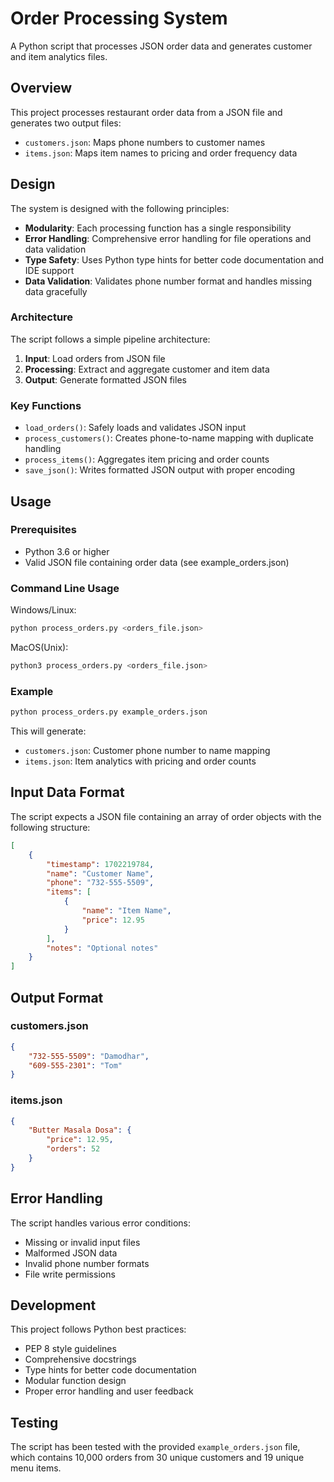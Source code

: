 # Order Processing System

A Python script that processes JSON order data and generates customer and item analytics files.

## Overview

This project processes restaurant order data from a JSON file and generates two output files:

- `customers.json`: Maps phone numbers to customer names
- `items.json`: Maps item names to pricing and order frequency data

## Design

The system is designed with the following principles:

- **Modularity**: Each processing function has a single responsibility
- **Error Handling**: Comprehensive error handling for file operations and data validation
- **Type Safety**: Uses Python type hints for better code documentation and IDE support
- **Data Validation**: Validates phone number format and handles missing data gracefully

### Architecture

The script follows a simple pipeline architecture:

1. **Input**: Load orders from JSON file
2. **Processing**: Extract and aggregate customer and item data
3. **Output**: Generate formatted JSON files

### Key Functions

- `load_orders()`: Safely loads and validates JSON input
- `process_customers()`: Creates phone-to-name mapping with duplicate handling
- `process_items()`: Aggregates item pricing and order counts
- `save_json()`: Writes formatted JSON output with proper encoding

## Usage

### Prerequisites

- Python 3.6 or higher
- Valid JSON file containing order data (see example_orders.json)

### Command Line Usage

Windows/Linux:

```bash
python process_orders.py <orders_file.json>
```

MacOS(Unix):

```bash
python3 process_orders.py <orders_file.json>
```

### Example

```bash
python process_orders.py example_orders.json
```

This will generate:

- `customers.json`: Customer phone number to name mapping
- `items.json`: Item analytics with pricing and order counts

## Input Data Format

The script expects a JSON file containing an array of order objects with the following structure:

```json
[
	{
		"timestamp": 1702219784,
		"name": "Customer Name",
		"phone": "732-555-5509",
		"items": [
			{
				"name": "Item Name",
				"price": 12.95
			}
		],
		"notes": "Optional notes"
	}
]
```

## Output Format

### customers.json

```json
{
	"732-555-5509": "Damodhar",
	"609-555-2301": "Tom"
}
```

### items.json

```json
{
	"Butter Masala Dosa": {
		"price": 12.95,
		"orders": 52
	}
}
```

## Error Handling

The script handles various error conditions:

- Missing or invalid input files
- Malformed JSON data
- Invalid phone number formats
- File write permissions

## Development

This project follows Python best practices:

- PEP 8 style guidelines
- Comprehensive docstrings
- Type hints for better code documentation
- Modular function design
- Proper error handling and user feedback

## Testing

The script has been tested with the provided `example_orders.json` file, which contains 10,000 orders from 30 unique customers and 19 unique menu items.
